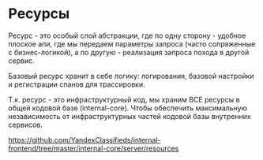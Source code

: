# Ресурсы

Ресурс - это особый слой абстракции, где по одну сторону - удобное плоское апи, где мы передаем параметры запроса (часто сопряженные с бизнес-логикой), а по другую - реализация запроса похода в другой сервис.

Базовый ресурс хранит в себе логику: логирования, базовой настройки и регистрации спанов для трассировки.

Т.к. ресурс - это инфраструктурный код, мы храним ВСЕ ресурсы в общей кодовой базе (internal-core). Чтобы обеспечить максимальную независимость от инфраструктурных частей кодовой базы внутренних сервисов.

https://github.com/YandexClassifieds/internal-frontend/tree/master/internal-core/server/resources
